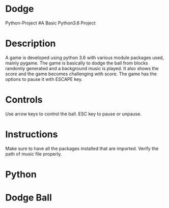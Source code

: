 # Dodge
Python-Project
#A Basic Python3.6 Project

# Description
A game is developed using python 3.6 with various module packages used, mainly pygame.
The game is basically to dodge the ball from blocks randomly generated and a background music is played.
It also shows the score and the game becomes challenging with score.
The game has the options to pause it with ESCAPE key.

# Controls 
Use arrow keys to control the ball.
ESC key to pause or unpause.

# Instructions
Make sure to have all the packages installed that are imported.
Verify the path of music file properly.
 
# Python
# Dodge Ball

         
  
   
